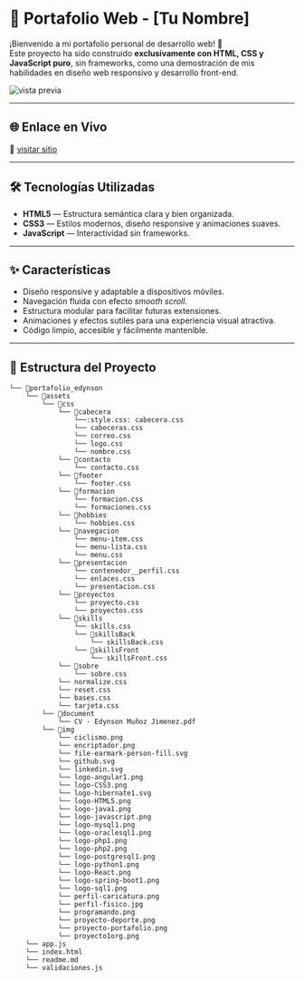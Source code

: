 # 💼 Portafolio Web - [Tu Nombre]

¡Bienvenido a mi portafolio personal de desarrollo web! 🚀  
Este proyecto ha sido construido **exclusivamente con HTML, CSS y JavaScript puro**, sin frameworks, como una demostración de mis habilidades en diseño web responsivo y desarrollo front-end.

![vista previa](assets/img/proyecto-portafolio.png) <!-- Puedes subir una imagen del sitio y referenciarla aquí -->

---

## 🌐 Enlace en Vivo

🔗 [visitar sitio](https://edynsonmj.github.io/portafolio_edynson/)

---

## 🛠️ Tecnologías Utilizadas

- **HTML5** — Estructura semántica clara y bien organizada.
- **CSS3** — Estilos modernos, diseño responsive y animaciones suaves.
- **JavaScript** — Interactividad sin frameworks.

---

## ✨ Características

- Diseño responsive y adaptable a dispositivos móviles.
- Navegación fluida con efecto *smooth scroll*.
- Estructura modular para facilitar futuras extensiones.
- Animaciones y efectos sutiles para una experiencia visual atractiva.
- Código limpio, accesible y fácilmente mantenible.

---

## 📂 Estructura del Proyecto

```
└── 📁portafolio_edynson
    └── 📁assets
        └── 📁css
            └── 📁cabecera
                └──:style.css: cabecera.css
                └── cabeceras.css
                └── correo.css
                └── logo.css
                └── nombre.css
            └── 📁contacto
                └── contacto.css
            └── 📁footer
                └── footer.css
            └── 📁formacion
                └── formacion.css
                └── formaciones.css
            └── 📁hobbies
                └── hobbies.css
            └── 📁navegacion
                └── menu-item.css
                └── menu-lista.css
                └── menu.css
            └── 📁presentacion
                └── contenedor__perfil.css
                └── enlaces.css
                └── presentacion.css
            └── 📁proyectos
                └── proyecto.css
                └── proyectos.css
            └── 📁skills
                └── skills.css
                └── 📁skillsBack
                    └── skillsBack.css
                └── 📁skillsFront
                    └── skillsFront.css
            └── 📁sobre
                └── sobre.css
            └── normalize.css
            └── reset.css
            └── bases.css
            └── tarjeta.css
        └── 📁document
            └── CV - Edynson Muñoz Jimenez.pdf
        └── 📁img
            └── ciclismo.png
            └── encriptador.png
            └── file-earmark-person-fill.svg
            └── github.svg
            └── linkedin.svg
            └── logo-angular1.png
            └── logo-CSS3.png
            └── logo-hibernate1.svg
            └── logo-HTML5.png
            └── logo-java1.png
            └── logo-javascript.png
            └── logo-mysql1.png
            └── logo-oraclesql1.png
            └── logo-php1.png
            └── logo-php2.png
            └── logo-postgresql1.png
            └── logo-python1.png
            └── logo-React.png
            └── logo-spring-boot1.png
            └── logo-sql1.png
            └── perfil-caricatura.png
            └── perfil-fisico.jpg
            └── programando.png
            └── proyecto-deporte.png
            └── proyecto-portafolio.png
            └── proyecto1org.png
    └── app.js
    └── index.html
    └── readme.md
    └── validaciones.js
```
